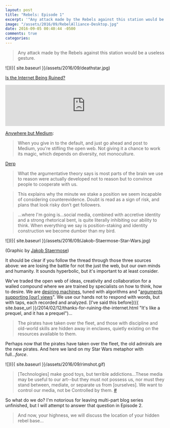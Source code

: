 ```yaml
---
layout: post
title: "Rebels: Episode 1"
excerpt: '"Any attack made by the Rebels against this station would be a useless gesture."'
image: "/assets/2016/09/RebelAlliance-Desktop.jpg"
date: 2016-09-05 00:40:44 -0500
comments: true
categories: 
---
```


> Any attack made by the Rebels against this station would be a useless gesture.

![]({{ site.baseurl }}/assets/2016/09/deathstar.jpg)

[Is the Internet Being Ruined?](http://www.wnyc.org/story/internet-being-ruined/)

<iframe frameborder="0" scrolling="no" height="130" width="100%" src="https://www.wnyc.org/widgets/ondemand_player/wnyc/#file=/audio/json/640026/&share=1"></iframe>

[Anywhere but Medium](http://scripting.com/liveblog/users/davewiner/2016/01/20/0900.html):

> When you give in to the default, and just go ahead and post to Medium, you're stifling the open web. Not giving it a chance to work its magic, which depends on diversity, not monoculture. 

[Derp](https://hapgood.us/2016/09/01/derp/)

> What the argumentative theory says is most parts of the brain we use to reason were actually developed not to reason but to convince people to cooperate with us.

> This explains why the minute we stake a position we seem incapable of considering counterevidence. Doubt is read as a sign of risk, and plans that look risky don’t get followers.

> ...where I'm going is...social media, combined with accretive identity and a strong rhetorical bent, is quite literally inhibiting our ability to think. When everything we say is position-staking and identity construction we become dumber than my bird.

![]({{ site.baseurl }}/assets/2016/09/Jakob-Staermose-Star-Wars.jpg)

<span class="small">(Graphic by [Jakob Staermose](https://duckduckgo.com/?q=jakob+staermose+star+wars))</span>

It should be clear if you follow the thread through those three sources above: we are losing the battle for not the just the web, but our own minds and humanity. It sounds hyperbolic, but it's important to at least consider. 

We've traded the open web of ideas, creativity and collaboration for a walled compound where we are trained by specialists on how to think, how to desire. We are [desiring machines](https://en.wikipedia.org/wiki/Anti-Oedipus#Desiring_machines_and_social_production), tuned with algorithms and "[arguments supporting [our] views](http://repository.upenn.edu/cgi/viewcontent.cgi?article=1017&context=goldstone)". We use our hands not to respond with words, but with taps, each recorded and analyzed. [I've said this before]({{ site.base_url }}/2014/02/12/thanks-for-ruining-the-internet.html "It's like a prequel, and it has a prequel")...

> The pirates have taken over the fleet, and those with discipline and old-world skills are hidden away in enclaves, quietly existing on the resources available to them.

Perhaps now that the pirates have taken over the fleet, the old admirals are the new pirates. And here we land on my Star Wars metaphor with full..._force_. 

![]({{ site.baseurl }}/assets/2016/09/rimshot.gif)

> [Technologies] make good toys, but terrible addictions...These media may be useful to our art--but they must not possess us, nor must they stand between, mediate, or separate us from [ourselves]. We want to control our media, not be Controlled by them. [#](http://hermetic.com/bey/radio_se.html)

So what do we do? I'm notorious for leaving multi-part blog series unfinished, but I will attempt to answer that question in Episode 2.

> And now, your highness, we will discuss the location of your hidden rebel base...

